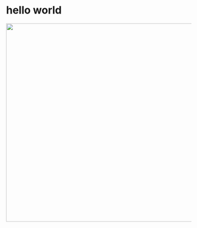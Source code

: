 <h1> hello world </h1>
<img align="right" height="540em"           src="https://raw.githubusercontent.com/gist/JCardilho/1d01245b4611644123191b48fc36383a/raw/eadaf4591246bb5dc8e81d245cc5b0f8e55aa8d5/pao.svg"/>
